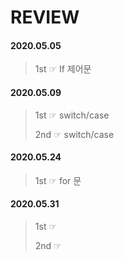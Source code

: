 # REVIEW

#### 2020.05.05

> 1st ☞ If 제어문

#### 2020.05.09

> 1st ☞ switch/case
>
> 2nd ☞ switch/case 

#### 2020.05.24

> 1st ☞ for 문

#### 2020.05.31

>1st ☞
>
>2nd ☞